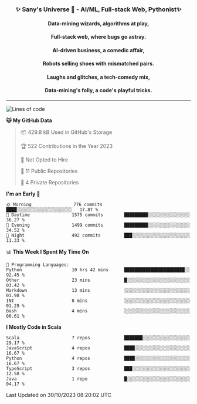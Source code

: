 <p align="center">
  <h3 align="center">✨ Sany's Universe 🤖 - AI/ML, Full-stack Web, Pythonist✨</h3>
  <h4 align="center">Data-mining wizards, algorithms at play,</h4>
  <h4 align="center">Full-stack web, where bugs go astray.</h4>
  <h4 align="center">AI-driven business, a comedic affair,</h4>
  <h4 align="center">Robots selling shoes with mismatched pairs.</h4>
  <h4 align="center">Laughs and glitches, a tech-comedy mix,</h4>
  <h4 align="center">Data-mining's folly, a code's playful tricks.</h4>
  <hr>
</p>

<!--START_SECTION:waka-->
![Lines of code](https://img.shields.io/badge/From%20Hello%20World%20I%27ve%20Written-7.2%20million%20lines%20of%20code-blue)

**🐱 My GitHub Data** 

> 📦 429.8 kB Used in GitHub's Storage 
 > 
> 🏆 522 Contributions in the Year 2023
 > 
> 🚫 Not Opted to Hire
 > 
> 📜 11 Public Repositories 
 > 
> 🔑 4 Private Repositories 
 > 
**I'm an Early 🐤** 

```text
🌞 Morning                776 commits         ████░░░░░░░░░░░░░░░░░░░░░   17.87 % 
🌆 Daytime                1575 commits        █████████░░░░░░░░░░░░░░░░   36.27 % 
🌃 Evening                1499 commits        █████████░░░░░░░░░░░░░░░░   34.52 % 
🌙 Night                  492 commits         ███░░░░░░░░░░░░░░░░░░░░░░   11.33 % 
```


📊 **This Week I Spent My Time On** 

```text
💬 Programming Languages: 
Python                   10 hrs 42 mins      ███████████████████████░░   92.45 % 
Other                    23 mins             █░░░░░░░░░░░░░░░░░░░░░░░░   03.42 % 
Markdown                 13 mins             ░░░░░░░░░░░░░░░░░░░░░░░░░   01.98 % 
INI                      8 mins              ░░░░░░░░░░░░░░░░░░░░░░░░░   01.29 % 
Bash                     4 mins              ░░░░░░░░░░░░░░░░░░░░░░░░░   00.61 % 
```

**I Mostly Code in Scala** 

```text
Scala                    7 repos             ███████░░░░░░░░░░░░░░░░░░   29.17 % 
JavaScript               4 repos             ████░░░░░░░░░░░░░░░░░░░░░   16.67 % 
Python                   4 repos             ████░░░░░░░░░░░░░░░░░░░░░   16.67 % 
TypeScript               3 repos             ███░░░░░░░░░░░░░░░░░░░░░░   12.50 % 
Java                     1 repo              █░░░░░░░░░░░░░░░░░░░░░░░░   04.17 % 
```




 Last Updated on 30/10/2023 08:20:02 UTC
<!--END_SECTION:waka-->

<!--
**SanyHe/SanyHe** is a ✨ _special_ ✨ repository because its `README.md` (this file) appears on your GitHub profile.

Here are some ideas to get you started:

- 🔭 I’m currently working on ...
- 🌱 I’m currently learning ...
- 👯 I’m looking to collaborate on ...
- 🤔 I’m looking for help with ...
- 💬 Ask me about ...
- 📫 How to reach me: ...
- 😄 Pronouns: ...
- ⚡ Fun fact: ...
-->
